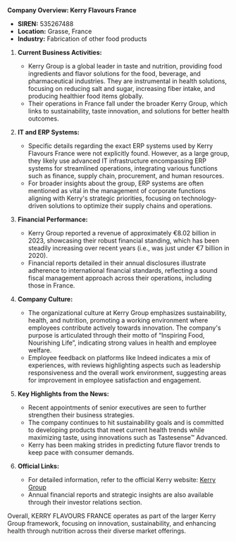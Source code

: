 **Company Overview: Kerry Flavours France**
- **SIREN:** 535267488
- **Location:** Grasse, France
- **Industry:** Fabrication of other food products

1. **Current Business Activities:**
   - Kerry Group is a global leader in taste and nutrition, providing food ingredients and flavor solutions for the food, beverage, and pharmaceutical industries. They are instrumental in health solutions, focusing on reducing salt and sugar, increasing fiber intake, and producing healthier food items globally.
   - Their operations in France fall under the broader Kerry Group, which links to sustainability, taste innovation, and solutions for better health outcomes.

2. **IT and ERP Systems:**
   - Specific details regarding the exact ERP systems used by Kerry Flavours France were not explicitly found. However, as a large group, they likely use advanced IT infrastructure encompassing ERP systems for streamlined operations, integrating various functions such as finance, supply chain, procurement, and human resources.
   - For broader insights about the group, ERP systems are often mentioned as vital in the management of corporate functions aligning with Kerry's strategic priorities, focusing on technology-driven solutions to optimize their supply chains and operations.

3. **Financial Performance:**
   - Kerry Group reported a revenue of approximately €8.02 billion in 2023, showcasing their robust financial standing, which has been steadily increasing over recent years (i.e., was just under €7 billion in 2020).
   - Financial reports detailed in their annual disclosures illustrate adherence to international financial standards, reflecting a sound fiscal management approach across their operations, including those in France.

4. **Company Culture:**
   - The organizational culture at Kerry Group emphasizes sustainability, health, and nutrition, promoting a working environment where employees contribute actively towards innovation. The company's purpose is articulated through their motto of “Inspiring Food, Nourishing Life”, indicating strong values in health and employee welfare.
   - Employee feedback on platforms like Indeed indicates a mix of experiences, with reviews highlighting aspects such as leadership responsiveness and the overall work environment, suggesting areas for improvement in employee satisfaction and engagement.

5. **Key Highlights from the News:**
   - Recent appointments of senior executives are seen to further strengthen their business strategies.
   - The company continues to hit sustainability goals and is committed to developing products that meet current health trends while maximizing taste, using innovations such as Tastesense™ Advanced.
   - Kerry has been making strides in predicting future flavor trends to keep pace with consumer demands.

6. **Official Links:**
   - For detailed information, refer to the official Kerry website: [Kerry Group](https://www.kerry.com/)
   - Annual financial reports and strategic insights are also available through their investor relations section.

Overall, KERRY FLAVOURS FRANCE operates as part of the larger Kerry Group framework, focusing on innovation, sustainability, and enhancing health through nutrition across their diverse market offerings.
```